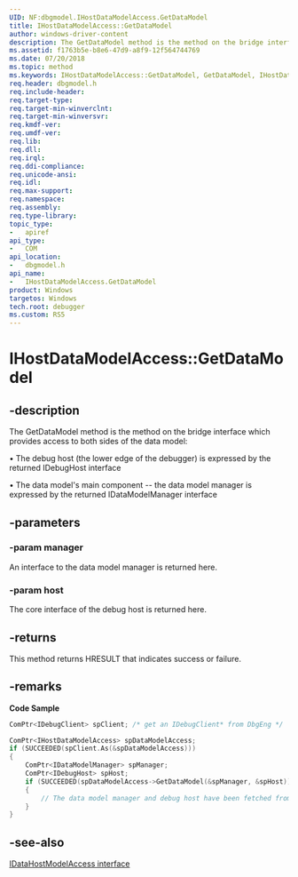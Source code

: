 ```yaml
---
UID: NF:dbgmodel.IHostDataModelAccess.GetDataModel
title: IHostDataModelAccess::GetDataModel
author: windows-driver-content
description: The GetDataModel method is the method on the bridge interface which provides access to both sides of the data model.
ms.assetid: f1763b5e-b8e6-47d9-a8f9-12f564744769
ms.date: 07/20/2018
ms.topic: method
ms.keywords: IHostDataModelAccess::GetDataModel, GetDataModel, IHostDataModelAccess.GetDataModel, IHostDataModelAccess::GetDataModel, IHostDataModelAccess.GetDataModel
req.header: dbgmodel.h
req.include-header:
req.target-type:
req.target-min-winverclnt:
req.target-min-winversvr:
req.kmdf-ver:
req.umdf-ver:
req.lib:
req.dll:
req.irql: 
req.ddi-compliance:
req.unicode-ansi:
req.idl:
req.max-support:
req.namespace:
req.assembly:
req.type-library: 
topic_type: 
-	apiref
api_type: 
-	COM
api_location: 
-	dbgmodel.h
api_name: 
-	IHostDataModelAccess.GetDataModel
product: Windows
targetos: Windows
tech.root: debugger
ms.custom: RS5
---
```


# IHostDataModelAccess::GetDataModel

## -description

The GetDataModel method is the method on the bridge interface which provides access to both sides of the data model:

• The debug host (the lower edge of the debugger) is expressed by the returned IDebugHost interface

• The data model's main component -- the data model manager is expressed by the returned IDataModelManager interface


## -parameters

### -param manager
An interface to the data model manager is returned here.

### -param host
The core interface of the debug host is returned here.


## -returns
This method returns HRESULT that indicates success or failure.

## -remarks

**Code Sample**

```cpp
ComPtr<IDebugClient> spClient; /* get an IDebugClient* from DbgEng */

ComPtr<IHostDataModelAccess> spDataModelAccess;
if (SUCCEEDED(spClient.As(&spDataModelAccess)))
{
    ComPtr<IDataModelManager> spManager;
    ComPtr<IDebugHost> spHost;
    if (SUCCEEDED(spDataModelAccess->GetDataModel(&spManager, &spHost)))
    {
        // The data model manager and debug host have been fetched from the engine interface.
    }
}
```

## -see-also

[IDataHostModelAccess interface](nn-dbgmodel-ihostdatamodelaccess.md)
